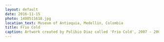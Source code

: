 ```yaml
---
layout: default
date: 2016-11-15
photo: 1480511618.jpg
location_text: Museum of Antioquia, Medellin, Colombia
title: Frio Cold
caption: Artwork created by Polibio Diaz called 'Frio Cold', 2007 - 2008.
---
```

